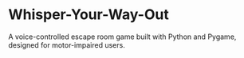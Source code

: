 # Whisper-Your-Way-Out
 A voice-controlled escape room game built with Python and Pygame, designed for motor-impaired users.
